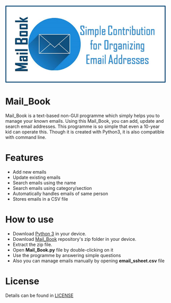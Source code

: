 ![Mail_Book Logo](mail.jpg)

# Mail_Book
Mail_Book is a text-based non-GUI programme which simply helps you to manage your known emails. Using this Mail_Book, you can add, update and search email addresses. This programme is so simple that even a 10-year kid can operate this. Though it is created with Python3, it is also compatible with command line.

# Features
* Add new emails
* Update existing emails
* Search emails using the name
* Search emails using category/section
* Automatically handles emails of same person
* Stores emails in a CSV file

# How to use
* Download [Python 3](https://www.python.org/downloads/) in your device.
* Download [Mail_Book](https://codeload.github.com/ahammadshawki8/Mail_Book/zip/master) repository's zip folder in your device.
* Extract the zip file.
* Open **Mail_Book.py** file by double-clicking on it
* Use the programme by answering simple questions
* Also you can manage emails manually by opening **email_ssheet.csv** file

# License
Details can be found in [LICENSE](https://github.com/ahammadshawki8/Mail_Book/blob/master/LICENSE)
